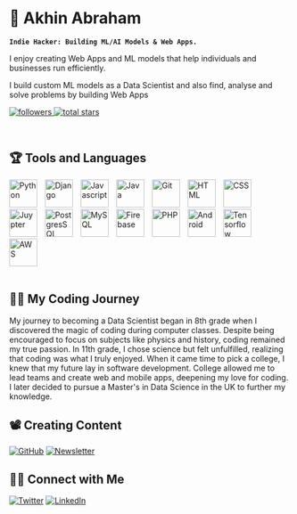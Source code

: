 <html>
   <body>
         <div>
   <h1>🎯 Akhin Abraham</h1>

**`Indie Hacker: Building ML/AI Models & Web Apps.`**

I enjoy creating Web Apps and ML models that help individuals and businesses run efficiently.

I build custom ML models as a Data Scientist and also find, analyse and solve problems by building Web Apps 

   <p align="left">
      <a href="https://github.com/theakhinabraham?tab=followers">
         <img alt="followers" title="Follow me on Github" src="https://custom-icon-badges.demolab.com/github/followers/theakhinabraham?color=B9FBFF&labelColor=B9FBFF&style=for-the-badge&logo=person-add&label=Follow&logoColor=black"/>
      </a>
      <a href="https://github.com/theakhinabraham?tab=repositories&sort=stargazers">
         <img alt="total stars" title="Total stars on GitHub" src="https://custom-icon-badges.demolab.com/github/stars/theakhinabraham?color=B9FBFF&style=for-the-badge&labelColor=000000&logo=star"/>
      </a>
   </p>
<br>
</div>

<div>
   <h2>🏆 Tools and Languages</h2>
   <img alt="Python" height=50px style="padding-right:10px;" src="https://img.icons8.com/?size=100&id=13441&format=png&color=000000"/>
   <img alt="Django" height=50px style="padding-right:10px;" src="https://img.icons8.com/?size=100&id=AksudKrBQryM&format=png&color=006F5C"/>
   <img alt="Javascript" height=50px style="padding-right:10px;" src="https://img.icons8.com/?size=100&id=108784&format=png&color=000000"/>
   <img alt="Java" height=50px style="padding-right:10px;" src="https://img.icons8.com/?size=100&id=13679&format=png&color=000000"/>
   <img alt="Git" height=50px style="padding-right:10px;" src="https://img.icons8.com/?size=100&id=20906&format=png&color=000000"/>
   <img alt="HTML" height=50px style="padding-right:10px;" src="https://img.icons8.com/?size=100&id=20909&format=png&color=000000"/>
   <img alt="CSS" height=50px style="padding-right:10px;" src="https://img.icons8.com/?size=100&id=21278&format=png&color=000000"/>
   <img alt="Juypter" height=50px style="padding-right:10px;" src="https://img.icons8.com/?size=100&id=J0SgMWzAxqFj&format=png&color=000000"/>
   <img alt="PostgresSQL" height=50px style="padding-right:10px;" src="https://img.icons8.com/?size=100&id=38561&format=png&color=000000"/>
   <img alt="MySQL" height=50px style="padding-right:10px;" src="https://img.icons8.com/?size=100&id=UFXRpPFebwa2&format=png&color=000000"/>
   <img alt="Firebase" height=50px style="padding-right:10px;" src="https://img.icons8.com/?size=100&id=62452&format=png&color=000000"/>
   <img alt="PHP" height=50px style="padding-right:10px;" src="https://img.icons8.com/?size=100&id=fAMVO_fuoOuC&format=png&color=000000"/>
   <img alt="Android" height=50px style="padding-right:10px;" src="https://img.icons8.com/?size=100&id=P2AnGyiJxMpp&format=png&color=000000"/>
   <img alt="Tensorflow" height=50px style="padding-right:10px;" src="https://img.icons8.com/?size=100&id=n3QRpDA7KZ7P&format=png&color=000000"/>
   <img alt="AWS" height=50px style="padding-right:10px;" src="https://img.icons8.com/?size=100&id=33039&format=png&color=000000"/>
   
   <br>
   <br>  
</div>    

<div>
   <h2>👨‍🚀 My Coding Journey</h2>
   
My journey to becoming a Data Scientist began in 8th grade when I discovered the magic of coding during computer classes. Despite being encouraged to focus on subjects like physics and history, coding remained my true passion. In 11th grade, I chose science but felt unfulfilled, realizing that coding was what I truly enjoyed. When it came time to pick a college, I knew that my future lay in software development. College allowed me to lead teams and create web and mobile apps, deepening my love for coding. I later decided to pursue a Master's in Data Science in the UK to further my knowledge.
</div>

<div>
   <h2>📽️ Creating Content</h2>

   <!--
   
[![YouTube](https://img.shields.io/youtube/channel/subscribers/UCIjgpA0gm0OwNLORQZo25Pg?style=social)](http://youtube.com/akhinabr)

-->
   
[![GitHub](https://img.shields.io/badge/GitHub-100000?style=for-the-badge&style=social&logo=github&logoColor=white)](https://github.com/theakhinabraham/)
[![Newsletter](https://img.shields.io/badge/Newsletter-3A8EED?style=for-the-badge&style=social&logoColor=white)](https://akhinabr.substack.com/)
</div>

<div>
   <h2>👋🏻 Connect with Me</h2>
   
[![Twitter](https://img.shields.io/twitter/follow/akhinabr?style=social)](https://www.twitter.com/akhinabr)
[![LinkedIn](https://img.shields.io/badge/LinkedIn-0077B5?style=for-the-badge&style=social&logo=linkedin&logoColor=white)](https://www.linkedin.com/in/theakhinabraham/)

<!--
[![Instagram](https://img.shields.io/badge/Instagram-E4405F?style=for-the-badge&style=social&logo=instagram&logoColor=white)](https://www.instagram.com/theakhinabraham/)
[![Facebook](https://img.shields.io/badge/Facebook-1877F2?style=for-the-badge&style=social&logo=facebook&logoColor=white)](http://facebook.com/AkhinAbr/)
-->

</div>

   </body>
</html>

